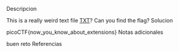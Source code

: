 Descripcion

This is a really weird text file [TXT](https://jupiter.challenges.picoctf.org/static/e7e5d188621ee705ceeb0452525412ef/flag.txt)? Can you find the flag?
Solucion

picoCTF{now_you_know_about_extensions}
Notas adicionales

buen reto
Referencias